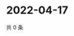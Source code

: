 # 2022-04-17

共 0 条

<!-- BEGIN WEIBO -->
<!-- 最后更新时间 Sun Apr 17 2022 12:19:40 GMT+0800 (China Standard Time) -->

<!-- END WEIBO -->
